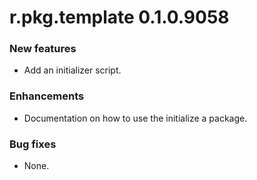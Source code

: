 # r.pkg.template 0.1.0.9058
### New features
* Add an initializer script.
### Enhancements
* Documentation on how to use the initialize a package.
### Bug fixes
* None.
